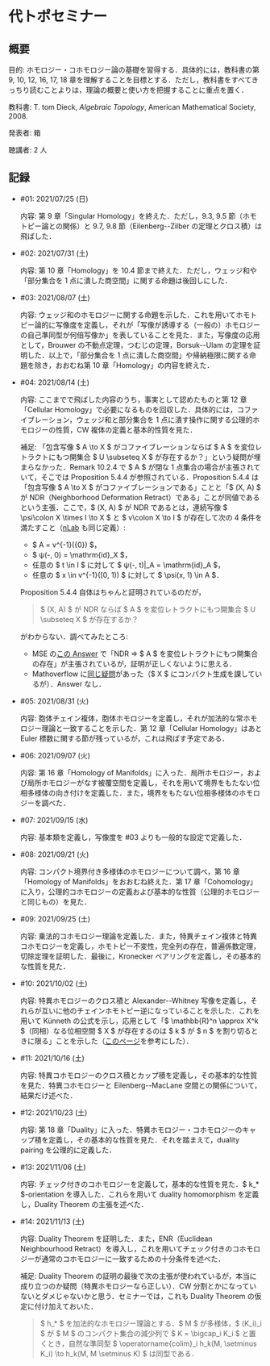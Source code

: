 # 代トポセミナー

## 概要

目的: ホモロジー・コホモロジー論の基礎を習得する．具体的には，教科書の第 9, 10, 12, 16, 17, 18 章を理解することを目標とする．ただし，教科書をすべてきっちり読むことよりは，理論の概要と使い方を把握することに重点を置く．

教科書: T. tom Dieck, *Algebraic Topology*, American Mathematical Society, 2008.

発表者: 箱

聴講者: 2 人

## 記録

* \#01: 2021/07/25 (日)

  内容: 第 9 章「Singular Homology」を終えた．ただし，9.3, 9.5 節（ホモトピー論との関係）と 9.7, 9.8 節（Eilenberg--Zilber の定理とクロス積）は飛ばした．

* \#02: 2021/07/31 (土)

  内容: 第 10 章「Homology」を 10.4 節まで終えた．ただし，ウェッジ和や「部分集合を 1 点に潰した商空間」に関する命題は後回しにした．

* \#03: 2021/08/07 (土)

  内容: ウェッジ和のホモロジーに関する命題を示した．これを用いてホモトピー論的に写像度を定義し，それが「写像が誘導する（一般の）ホモロジーの自己準同型が何倍写像か」を表していることを見た．また，写像度の応用として，Brouwer の不動点定理，つむじの定理，Borsuk--Ulam の定理を証明した．以上で，「部分集合を 1 点に潰した商空間」や帰納極限に関する命題を除き，おおむね第 10 章「Homology」の内容を終えた．

* \#04: 2021/08/14 (土)

  内容: ここまでで飛ばした内容のうち，事実として認めたものと第 12 章「Cellular Homology」で必要になるものを回収した．具体的には，コファイブレーション，ウェッジ和と部分集合を 1 点に潰す操作に関する公理的ホモロジーの性質，CW 複体の定義と基本的性質を見た．

  補足: 「包含写像 $ A \to X $ がコファイブレーションならば $ A $ を変位レトラクトにもつ開集合 $ U \subseteq X $ が存在するか？」という疑問が埋まらなかった．Remark 10.2.4 で $ A $ が閉な 1 点集合の場合が主張されていて，そこでは Proposition 5.4.4 が参照されている．Proposition 5.4.4 は「包含写像 $ A \to X $ がコファイブレーションである」ことと「$ (X, A) $ が NDR（Neighborhood Deformation Retract）である」ことが同値であるという主張．ここで，$ (X, A) $ が NDR であるとは，連続写像 $ \psi\colon X \times I \to X $ と $ v\colon X \to I $ が存在して次の 4 条件を満たすこと（[nLab](https://ncatlab.org/nlab/show/neighborhood+retract) も同じ定義）:

  * $ A = v^{-1}({0}) $，
  * $ ψ(-, 0) = \mathrm{id}_X $，
  * 任意の $ t \in I $ に対して $ ψ(-, t)\|_A = \mathrm{id}_A $，
  * 任意の $ x \in v^{-1}([0, 1)) $ に対して $ \psi(x, 1) \in A $．
  
  Proposition 5.4.4 自体はちゃんと証明されているのだが，
  
  > $ (X, A) $ が NDR ならば $ A $ を変位レトラクトにもつ開集合 $ U \subseteq X $ が存在するか？
  
  がわからない．調べてみたところ:

  * MSE の[この Answer](https://math.stackexchange.com/a/3550166/788245) で「NDR => $ A $ を変位レトラクトにもつ開集合の存在」が主張されているが，証明が正しくないように思える．
  * Mathoverflow に[同じ疑問](https://mathoverflow.net/q/232269)があった（$ X $ にコンパクト生成を課しているが）．Answer なし．

* \#05: 2021/08/31 (火)

  内容: 胞体チェイン複体，胞体ホモロジーを定義し，それが加法的な常ホモロジー理論と一致することを示した．第 12 章「Cellular Homology」はあと Euler 標数に関する節が残っているが，これは飛ばす予定である．

* \#06: 2021/09/07 (火)

  内容: 第 16 章「Homology of Manifolds」に入った．局所ホモロジー，および局所ホモロジーがなす被覆空間を定義し，それを用いて境界をもたない位相多様体の向き付けを定義した．また，境界をもたない位相多様体のホモロジーを調べた．

* \#07: 2021/09/15 (水)

  内容: 基本類を定義し，写像度を \#03 よりも一般的な設定で定義した．

* \#08: 2021/09/21 (火)

  内容: コンパクト境界付き多様体のホモロジーについて調べ，第 16 章「Homology of Manifolds」をおおむね終えた．第 17 章「Cohomology」に入り，公理的コホモロジーの定義および基本的な性質（公理的ホモロジーと同じもの）を見た．

* \#09: 2021/09/25 (土)

  内容: 乗法的コホモロジー理論を定義した．また，特異チェイン複体と特異コホモロジーを定義し，ホモトピー不変性，完全列の存在，普遍係数定理，切除定理を証明した．最後に，Kronecker ペアリングを定義し，その基本的な性質を見た．

* \#10: 2021/10/02 (土)

  内容: 特異ホモロジーのクロス積と Alexander--Whitney 写像を定義し，それらが互いに他のチェインホモトピー逆になっていることを示した．これを用いて Künneth の公式を示し，応用として「$ \mathbb{R}^n \approx X^k $（同相）なる位相空間 $ X $ が存在するのは $ k $ が $ n $ を割り切るときに限る」ことを示した（[このページ](https://mathoverflow.net/a/60378)を参考にした）．

* \#11: 2021/10/16 (土)

  内容: 特異コホモロジーのクロス積とカップ積を定義し，その基本的な性質を見た．特異コホモロジーと Eilenberg--MacLane 空間との関係について，結果だけ述べた．

* \#12: 2021/10/23 (土)

  内容: 第 18 章「Duality」に入った．特異ホモロジー・コホモロジーのキャップ積を定義し，その基本的な性質を見た．それを踏まえて，duality pairing を公理的に定義した．

* \#13: 2021/11/06 (土)

  内容: チェック付きのコホモロジーを定義して，基本的な性質を見た．$ k_* $-orientation を導入した．これらを用いて duality homomorphism を定義し，Duality Theorem の主張を述べた．

* \#14: 2021/11/13 (土)

  内容: Duality Theorem を証明した．また，ENR（Euclidean Neighbourhood Retract）を導入し，これを用いてチェック付きのコホモロジーが通常のコホモロジーに一致するための十分条件を述べた．

  補足: Duality Theorem の証明の最後で次の主張が使われているが，本当に成り立つのか疑問（特異ホモロジーなら正しい）．CW 分割とかになっていないとダメじゃないかと思う．セミナーでは，これも Duality Theorem の仮定に付け加えておいた．

  > $ h_* $ を加法的なホモロジー理論とする．$ M $ が多様体，$ (K_i)_i $ が $ M $ のコンパクト集合の減少列で $ K = \bigcap_i K_i $ と置くとき，自然な準同型 $ \operatorname{colim}_i h_k(M, \setminus K_i) \to h_k(M, M \setminus K) $ は同型である．
